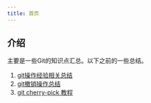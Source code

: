```yaml
---
title: 首页
---
```

## 介绍
主要是一些Git的知识点汇总。以下之前的一些总结。

1. [git操作经验相关总结](https://github.com/liujie2019/Blog/blob/master/git%E7%9B%B8%E5%85%B3/git%E6%93%8D%E4%BD%9C%E7%BB%8F%E9%AA%8C%E7%9B%B8%E5%85%B3%E6%80%BB%E7%BB%93.md#git%E6%93%8D%E4%BD%9C%E7%BB%8F%E9%AA%8C%E7%9B%B8%E5%85%B3%E6%80%BB%E7%BB%93)
2. [git撤销操作总结](https://github.com/liujie2019/Blog/blob/master/git%E7%9B%B8%E5%85%B3/git%E6%92%A4%E9%94%80%E6%93%8D%E4%BD%9C%E6%80%BB%E7%BB%93.md)
3. [git cherry-pick 教程](http://www.ruanyifeng.com/blog/2020/04/git-cherry-pick.html)
